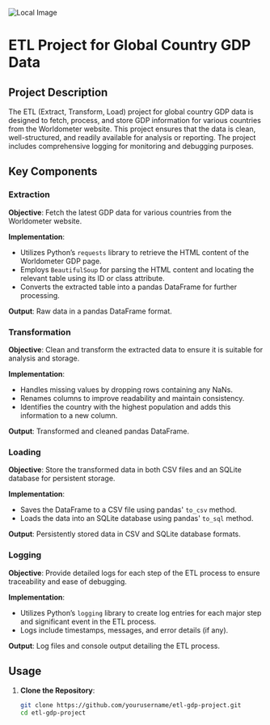 ![Local Image](/GDP.png)
# ETL Project for Global Country GDP Data

## Project Description

The ETL (Extract, Transform, Load) project for global country GDP data is designed to fetch, process, and store GDP information for various countries from the Worldometer website. This project ensures that the data is clean, well-structured, and readily available for analysis or reporting. The project includes comprehensive logging for monitoring and debugging purposes.

## Key Components

### Extraction

**Objective**: Fetch the latest GDP data for various countries from the Worldometer website.

**Implementation**:
- Utilizes Python’s `requests` library to retrieve the HTML content of the Worldometer GDP page.
- Employs `BeautifulSoup` for parsing the HTML content and locating the relevant table using its ID or class attribute.
- Converts the extracted table into a pandas DataFrame for further processing.

**Output**: Raw data in a pandas DataFrame format.

### Transformation

**Objective**: Clean and transform the extracted data to ensure it is suitable for analysis and storage.

**Implementation**:
- Handles missing values by dropping rows containing any NaNs.
- Renames columns to improve readability and maintain consistency.
- Identifies the country with the highest population and adds this information to a new column.

**Output**: Transformed and cleaned pandas DataFrame.

### Loading

**Objective**: Store the transformed data in both CSV files and an SQLite database for persistent storage.

**Implementation**:
- Saves the DataFrame to a CSV file using pandas' `to_csv` method.
- Loads the data into an SQLite database using pandas' `to_sql` method.

**Output**: Persistently stored data in CSV and SQLite database formats.

### Logging

**Objective**: Provide detailed logs for each step of the ETL process to ensure traceability and ease of debugging.

**Implementation**:
- Utilizes Python’s `logging` library to create log entries for each major step and significant event in the ETL process.
- Logs include timestamps, messages, and error details (if any).

**Output**: Log files and console output detailing the ETL process.

## Usage

1. **Clone the Repository**:
   ```sh
   git clone https://github.com/yourusername/etl-gdp-project.git
   cd etl-gdp-project

